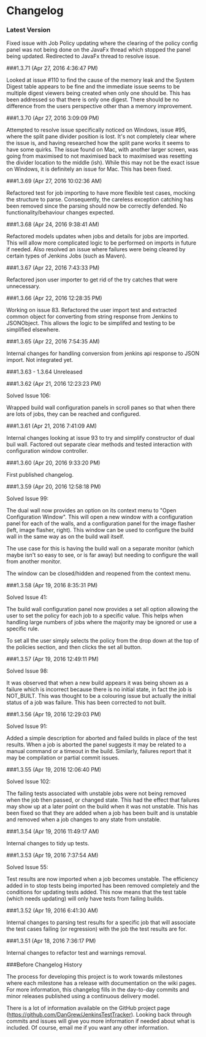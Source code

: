 # Changelog

### Latest Version

Fixed issue with Job Policy updating where the clearing of the policy config panel was not being done on the JavaFx thread which stopped the panel being updated. Redirected to JavaFx thread to resolve issue.

###1.3.71 (Apr 27, 2016 4:36:47 PM)

Looked at issue #110 to find the cause of the memory leak and the System Digest table appears to be fine and the immediate issue seems to be multiple digest viewers being created when only one should be. This has been addressed so that there is only one digest. There should be no difference from the users perspective other than a memory improvement. 

###1.3.70 (Apr 27, 2016 3:09:09 PM)

Attempted to resolve issue specifically noticed on Windows, issue #95, where the split pane divider position is lost. It's not completely clear where the issue is, and having researched how the split pane works it seems to have some quirks. The issue found on Mac, with another larger screen, was going from maximised to not maximised back to maximised was resetting the divider location to the middle (ish). While this may not be the exact issue on Windows, it is definitely an issue for Mac. This has been fixed.

###1.3.69 (Apr 27, 2016 10:02:36 AM)

Refactored test for job importing to have more flexible test cases, mocking the structure to parse. Consequently, the careless exception catching has been removed since the parsing should now be correctly defended. No functionality/behaviour changes expected.

###1.3.68 (Apr 24, 2016 9:38:41 AM)

Refactored models updates when jobs and details for jobs are imported. This will allow more complicated logic to be performed on imports in future if needed. Also resolved an issue where failures were being cleared by certain types of Jenkins Jobs (such as Maven).

###1.3.67 (Apr 22, 2016 7:43:33 PM)

Refactored json user importer to get rid of the try catches that were unnecessary.

###1.3.66 (Apr 22, 2016 12:28:35 PM)

Working on issue 83. Refactored the user import test and extracted common object for converting from string response from Jenkins to JSONObject. This allows the logic to be simplifed and testing to be simplified elsewhere.

###1.3.65 (Apr 22, 2016 7:54:35 AM)

Internal changes for handling conversion from jenkins api response to JSON import. Not integrated yet.

###1.3.63 - 1.3.64 Unreleased

###1.3.62 (Apr 21, 2016 12:23:23 PM)

Solved Issue 106:

Wrapped build wall configuration panels in scroll panes so that when there are lots of jobs, they can be reached and configured.

###1.3.61 (Apr 21, 2016 7:41:09 AM)

Internal changes looking at issue 93 to try and simplify constructor of dual buil wall. Factored out separate clear methods and tested interaction with configuration window controller.

###1.3.60 (Apr 20, 2016 9:33:20 PM)

First published changelog.

###1.3.59 (Apr 20, 2016 12:58:18 PM)

Solved Issue 99:

The dual wall now provides an option on its context menu to "Open Configuration Window". This will open a new window with a configuration panel for each of the walls, and a configuration panel for the image flasher (left, image flasher, right). This window can be used to configure the build wall in the same way as on the build wall itself. 

The use case for this is having the build wall on a separate monitor (which maybe isn't so easy to see, or is far away) but needing to configure the wall from another monitor.

The window can be closed/hidden and reopened from the context menu.

###1.3.58 (Apr 19, 2016 8:35:31 PM)

Solved Issue 41:

The build wall configuration panel now provides a set all option allowing the user to set the policy for each job to a specific value. This helps when handling large numbers of jobs where the majority may be ignored or use a specific rule. 

To set all the user simply selects the policy from the drop down at the top of the policies section, and then clicks the set all button. 

###1.3.57 (Apr 19, 2016 12:49:11 PM)

Solved Issue 98:

It was observed that when a new build appears it was being shown as a failure which is incorrect because there is no initial state, in fact the job is NOT_BUILT. This was thought to be a colouring issue but actually the initial status of a job was failure. This has been corrected to not built.

###1.3.56 (Apr 19, 2016 12:29:03 PM)

Solved Issue 91:

Added a simple description for aborted and failed builds in place of the test results. When a job is aborted the panel suggests it may be related to a manual command or a timeout in the build. Similarly, failures report that it may be compilation or partial commit issues.

###1.3.55 (Apr 19, 2016 12:06:40 PM)

Solved Issue 102:

The failing tests associated with unstable jobs were not being removed when the job then passed, or changed state. This had the effect that failures may show up at a later point on the build when it was not unstable. This has been fixed so that they are added when a job has been built and is unstable and removed when a job changes to any state from unstable.

###1.3.54 (Apr 19, 2016 11:49:17 AM)

Internal changes to tidy up tests.

###1.3.53 (Apr 19, 2016 7:37:54 AM)

Solved Issue 55:

Test results are now imported when a job becomes unstable. The efficiency added in to stop tests being imported has been removed completely and the conditions for updating tests added. This now means that the test table (which needs updating) will only have tests from failing builds.

###1.3.52 (Apr 19, 2016 6:41:30 AM)

Internal changes to parsing test results for a specific job that will associate the test cases failing (or regression) with the job the test results are for. 

###1.3.51 (Apr 18, 2016 7:36:17 PM)

Internal changes to refactor test and warnings removal.

###Before Changelog History

The process for developing this project is to work towards milestones where each milestone has a release with documentation on the wiki pages. For more information, this changelog fills in the day-to-day commits and minor releases published using a continuous delivery model.

There is a lot of information available on the GitHub project page (https://github.com/DanGrew/JenkinsTestTracker). Looking back through commits and issues will give you more information if needed about what is included. Of course, email me if you want any other information.


